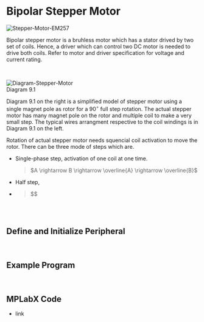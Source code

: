 # Bipolar Stepper Motor

![Stepper-Motor-EM257](https://github.com/user-attachments/assets/9e7d37e2-90f5-4b76-ab52-3e1ae5d8dac5)
<br/>

Bipolar stepper motor is a bruhless motor which has a stator drived by two set of coils. Hence, a driver which can control two DC motor is needed to drive both coils. Refer to motor and driver specification for voltage and current rating.
<br/>

<br/>

![Diagram-Stepper-Motor](https://github.com/user-attachments/assets/ae45dc4f-b7b1-485d-a0ce-15162de08f46)
<br/>
Diagram 9.1

Diagram 9.1 on the right is a simplified model of stepper motor using a single magnet pole as rotor for a $90^\circ$ full step rotation. 
The actual stepper motor has many magnet pole on the rotor and multiple coil to make a very small step. The typical wires arrangment respective to the coil windings is in Diagram 9.1 on the left.
<br/>

Rotation of actual stepper motor needs squencial coil activation to move the rotor. There can be three mode of steps which are.
* Single-phase step, activation of one coil at one time.
  >$A \rightarrow B \rightarrow \overline{A} \rightarrow \overline{B}$
* Half step,
* >$$
<br/>

<br/>

## Define and Initialize Peripheral

<br/>

## Example Program

<br/>

## MPLabX Code

* link
<br/>

<br/>
